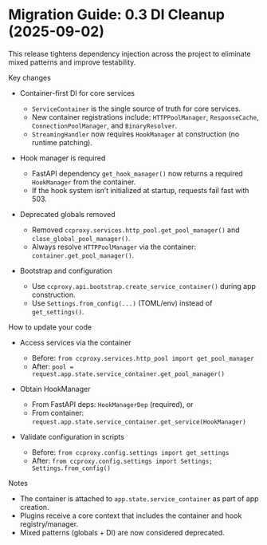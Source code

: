 # Migration Guide: 0.3 DI Cleanup (2025-09-02)

This release tightens dependency injection across the project to eliminate mixed patterns and improve testability.

Key changes

- Container-first DI for core services
  - `ServiceContainer` is the single source of truth for core services.
  - New container registrations include: `HTTPPoolManager`, `ResponseCache`, `ConnectionPoolManager`, and `BinaryResolver`.
  - `StreamingHandler` now requires `HookManager` at construction (no runtime patching).

- Hook manager is required
  - FastAPI dependency `get_hook_manager()` now returns a required `HookManager` from the container.
  - If the hook system isn’t initialized at startup, requests fail fast with 503.

- Deprecated globals removed
  - Removed `ccproxy.services.http_pool.get_pool_manager()` and `close_global_pool_manager()`.
  - Always resolve `HTTPPoolManager` via the container: `container.get_pool_manager()`.

- Bootstrap and configuration
  - Use `ccproxy.api.bootstrap.create_service_container()` during app construction.
  - Use `Settings.from_config(...)` (TOML/env) instead of `get_settings()`.

How to update your code

- Access services via the container
  - Before: `from ccproxy.services.http_pool import get_pool_manager`
  - After: `pool = request.app.state.service_container.get_pool_manager()`

- Obtain HookManager
  - From FastAPI deps: `HookManagerDep` (required), or
  - From container: `request.app.state.service_container.get_service(HookManager)`

- Validate configuration in scripts
  - Before: `from ccproxy.config.settings import get_settings`
  - After: `from ccproxy.config.settings import Settings; Settings.from_config()`

Notes

- The container is attached to `app.state.service_container` as part of app creation.
- Plugins receive a core context that includes the container and hook registry/manager.
- Mixed patterns (globals + DI) are now considered deprecated.
